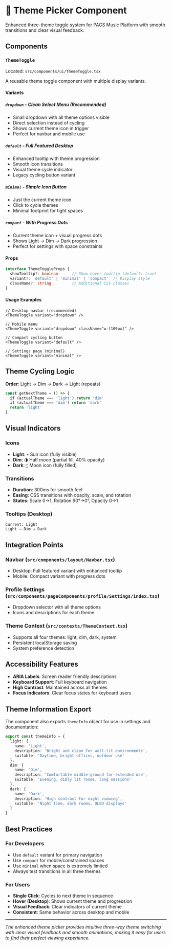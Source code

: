 # 🎨 Theme Picker Component

Enhanced three-theme toggle system for PAGS Music Platform with smooth transitions and clear visual feedback.

## Components

### `ThemeToggle`
Located: `src/components/ui/ThemeToggle.tsx`

A reusable theme toggle component with multiple display variants.

#### Variants

##### `dropdown` - Clean Select Menu *(Recommended)*
- Small dropdown with all theme options visible
- Direct selection instead of cycling
- Shows current theme icon in trigger
- Perfect for navbar and mobile use

##### `default` - Full Featured Desktop
- Enhanced tooltip with theme progression
- Smooth icon transitions
- Visual theme cycle indicator
- Legacy cycling button variant

##### `minimal` - Simple Icon Button  
- Just the current theme icon
- Click to cycle themes
- Minimal footprint for tight spaces

##### `compact` - With Progress Dots
- Current theme icon + visual progress dots
- Shows Light → Dim → Dark progression
- Perfect for settings with space constraints

#### Props
```typescript
interface ThemeToggleProps {
  showTooltip?: boolean      // Show hover tooltip (default: true)
  variant?: 'default' | 'minimal' | 'compact'  // Display style
  className?: string         // Additional CSS classes
}
```

#### Usage Examples

```tsx
// Desktop navbar (recommended)
<ThemeToggle variant="dropdown" />

// Mobile menu 
<ThemeToggle variant="dropdown" className="w-[100px]" />

// Compact cycling button
<ThemeToggle variant="default" />

// Settings page (minimal)
<ThemeToggle variant="minimal" />
```

## Theme Cycling Logic

**Order**: Light → Dim → Dark → Light (repeats)

```typescript
const getNextTheme = () => {
  if (actualTheme === 'light') return 'dim'
  if (actualTheme === 'dim') return 'dark'
  return 'light'
}
```

## Visual Indicators

### Icons
- **Light**: `☀️` Sun icon (fully visible)
- **Dim**: `🌗` Half moon (partial fill, 40% opacity)
- **Dark**: `🌙` Moon icon (fully filled)

### Transitions
- **Duration**: 300ms for smooth feel
- **Easing**: CSS transitions with opacity, scale, and rotation
- **States**: Scale 0→1, Rotation 90°→0°, Opacity 0→1

### Tooltips (Desktop)
```
Current: Light
Light → Dim → Dark
```

## Integration Points

### Navbar (`src/components/layout/Navbar.tsx`)
- Desktop: Full featured variant with enhanced tooltip
- Mobile: Compact variant with progress dots

### Profile Settings (`src/components/pageComponents/profile/Settings/index.tsx`)
- Dropdown selector with all theme options
- Icons and descriptions for each theme

### Theme Context (`src/contexts/ThemeContext.tsx`)
- Supports all four themes: light, dim, dark, system
- Persistent localStorage saving
- System preference detection

## Accessibility Features

- **ARIA Labels**: Screen reader friendly descriptions
- **Keyboard Support**: Full keyboard navigation
- **High Contrast**: Maintained across all themes
- **Focus Indicators**: Clear focus states for keyboard users

## Theme Information Export

The component also exports `themeInfo` object for use in settings and documentation:

```typescript
export const themeInfo = {
  light: {
    name: 'Light',
    description: 'Bright and clean for well-lit environments',
    suitable: 'Daytime, bright offices, outdoor use'
  },
  dim: {
    name: 'Dim', 
    description: 'Comfortable middle-ground for extended use',
    suitable: 'Evening, dimly lit rooms, long sessions'
  },
  dark: {
    name: 'Dark',
    description: 'High contrast for night viewing', 
    suitable: 'Night time, dark rooms, OLED displays'
  }
}
```

## Best Practices

### For Developers
- Use `default` variant for primary navigation
- Use `compact` for mobile/constrained spaces
- Use `minimal` when space is extremely limited
- Always test transitions in all three themes

### For Users
- **Single Click**: Cycles to next theme in sequence
- **Hover (Desktop)**: Shows current theme and progression
- **Visual Feedback**: Clear indicators of current theme
- **Consistent**: Same behavior across desktop and mobile

---

*The enhanced theme picker provides intuitive three-way theme switching with clear visual feedback and smooth animations, making it easy for users to find their perfect viewing experience.*
